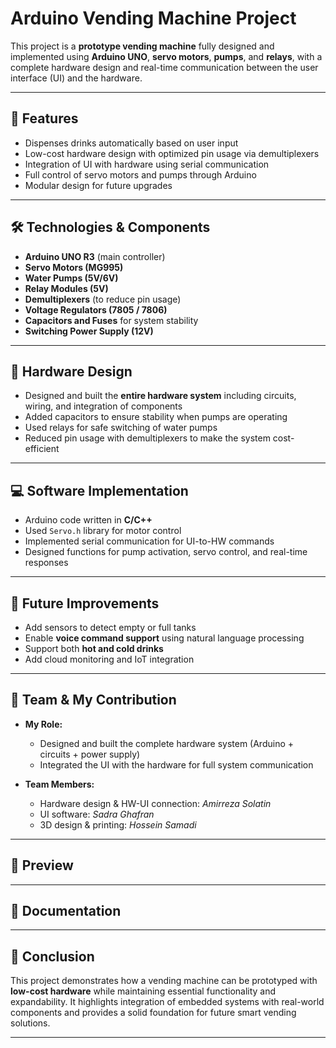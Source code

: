 # Arduino Vending Machine Project

This project is a **prototype vending machine** fully designed and implemented using **Arduino UNO**, **servo motors**, **pumps**, and **relays**, with a complete hardware design and real-time communication between the user interface (UI) and the hardware.

---

## 🔧 Features
- Dispenses drinks automatically based on user input  
- Low-cost hardware design with optimized pin usage via demultiplexers  
- Integration of UI with hardware using serial communication  
- Full control of servo motors and pumps through Arduino  
- Modular design for future upgrades  

---

## 🛠 Technologies & Components
- **Arduino UNO R3** (main controller)  
- **Servo Motors (MG995)**  
- **Water Pumps (5V/6V)**  
- **Relay Modules (5V)**  
- **Demultiplexers** (to reduce pin usage)  
- **Voltage Regulators (7805 / 7806)**  
- **Capacitors and Fuses** for system stability  
- **Switching Power Supply (12V)**  

---

## 📐 Hardware Design
- Designed and built the **entire hardware system** including circuits, wiring, and integration of components  
- Added capacitors to ensure stability when pumps are operating  
- Used relays for safe switching of water pumps  
- Reduced pin usage with demultiplexers to make the system cost-efficient  

---

## 💻 Software Implementation
- Arduino code written in **C/C++**  
- Used `Servo.h` library for motor control  
- Implemented serial communication for UI-to-HW commands  
- Designed functions for pump activation, servo control, and real-time responses  

---

## 🚀 Future Improvements
- Add sensors to detect empty or full tanks  
- Enable **voice command support** using natural language processing  
- Support both **hot and cold drinks**  
- Add cloud monitoring and IoT integration  

---

## 👥 Team & My Contribution
- **My Role:**  
  - Designed and built the complete hardware system (Arduino + circuits + power supply)  
  - Integrated the UI with the hardware for full system communication  

- **Team Members:**  
  - Hardware design & HW-UI connection: *Amirreza Solatin*  
  - UI software: *Sadra Ghafran*  
  - 3D design & printing: *Hossein Samadi*  

---

## 📸 Preview


---

## 📄 Documentation


---

## 🏁 Conclusion
This project demonstrates how a vending machine can be prototyped with **low-cost hardware** while maintaining essential functionality and expandability. It highlights integration of embedded systems with real-world components and provides a solid foundation for future smart vending solutions.  

---
